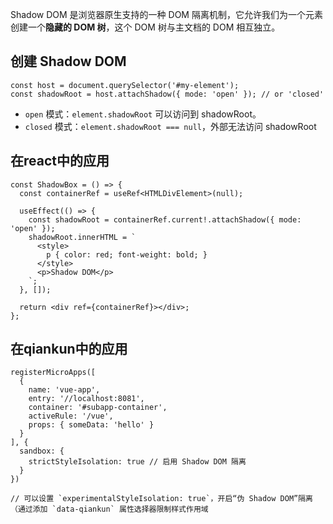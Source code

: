 Shadow DOM 是浏览器原生支持的一种 DOM 隔离机制，它允许我们为一个元素创建一个**隐藏的 DOM 树**，这个 DOM 树与主文档的 DOM 相互独立。

## 创建 Shadow DOM

```
const host = document.querySelector('#my-element');
const shadowRoot = host.attachShadow({ mode: 'open' }); // or 'closed'
```

- `open` 模式：`element.shadowRoot` 可以访问到 shadowRoot。
- `closed` 模式：`element.shadowRoot === null`，外部无法访问 shadowRoot


## 在react中的应用

```
const ShadowBox = () => {
  const containerRef = useRef<HTMLDivElement>(null);

  useEffect(() => {
    const shadowRoot = containerRef.current!.attachShadow({ mode: 'open' });
    shadowRoot.innerHTML = `
      <style>
        p { color: red; font-weight: bold; }
      </style>
      <p>Shadow DOM</p>
    `;
  }, []);

  return <div ref={containerRef}></div>;
};
```

## 在qiankun中的应用

```
registerMicroApps([
  {
    name: 'vue-app',
    entry: '//localhost:8081',
    container: '#subapp-container',
    activeRule: '/vue',
    props: { someData: 'hello' }
  }
], {
  sandbox: {
    strictStyleIsolation: true // 启用 Shadow DOM 隔离
  }
})

// 可以设置 `experimentalStyleIsolation: true`，开启“伪 Shadow DOM”隔离（通过添加 `data-qiankun` 属性选择器限制样式作用域
```